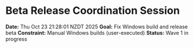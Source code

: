 # Beta Release Coordination Session
**Date:** Thu Oct 23 21:28:01 NZDT 2025
**Goal:** Fix Windows build and release beta
**Constraint:** Manual Windows builds (user-executed)
**Status:** Wave 1 in progress

